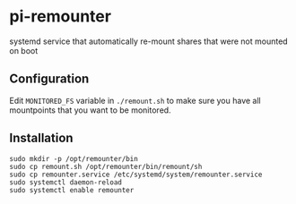 # pi-remounter
systemd service that automatically re-mount shares that were not mounted on boot

Configuration
-------------
Edit `MONITORED_FS` variable in ``./remount.sh`` to make sure you have all mountpoints that you want to be monitored. 


Installation
------------
```
sudo mkdir -p /opt/remounter/bin
sudo cp remount.sh /opt/remounter/bin/remount/sh
sudo cp remounter.service /etc/systemd/system/remounter.service
sudo systemctl daemon-reload
sudo systemctl enable remounter
```
